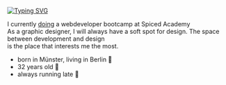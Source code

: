 [![Typing SVG](https://readme-typing-svg.demolab.com?font=Fira+Code&weight=800&pause=1000&color=000000&random=false&width=435&height=30&lines=Hi+there+I+am+Sofia)](https://git.io/typing-svg)

I currently [doing](https://media.giphy.com/media/JIX9t2j0ZTN9S/giphy.gif)
a webdeveloper bootcamp at Spiced Academy <br>
As a graphic designer, I will always have a soft spot for design. The space between development and design <br> is the place that interests me the most.

- born in Münster, living in Berlin :round_pushpin:
- 32 years old :angel:
- always running late :runner:

<!--
## Hi there <img src="https://raw.githubusercontent.com/ABSphreak/ABSphreak/master/gifs/Hi.gif" width="30px"> I am Sofia **cavelius/cavelius** is a ✨ _special_ ✨ repository because its `README.md` (this file) appears on your GitHub profile.

Here are some ideas to get you started:

- 🔭 I’m currently working on ...
- 🌱 I’m currently learning ...
- 👯 I’m looking to collaborate on ...
- 🤔 I’m looking for help with ...
- 💬 Ask me about ...
- 📫 How to reach me: ...
- 😄 Pronouns: ...
- ⚡ Fun fact: ...
-->
